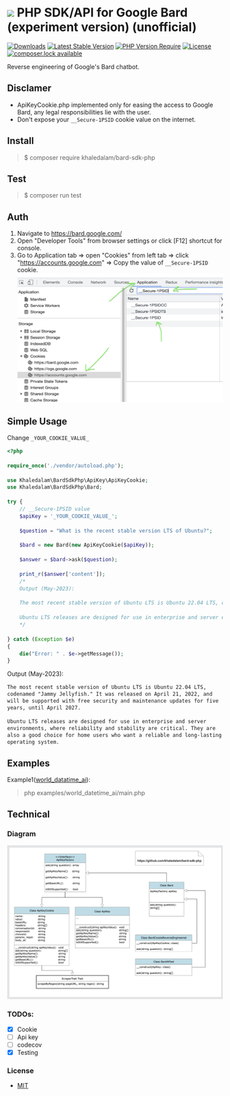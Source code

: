 # <img src="https://1000logos.net/wp-content/uploads/2023/05/Bard-AI-Logo.png" height="25px"></a> PHP SDK/API for Google Bard (experiment version) (unofficial)

[![Downloads](https://poser.pugx.org/khaledalam/bard-sdk-php/d/total.svg)](https://packagist.org/packages/khaledalam/bard-sdk-php)
[![Latest Stable Version](https://poser.pugx.org/khaledalam/bard-sdk-php/version.svg)](https://packagist.org/packages/khaledalam/bard-sdk-php)
[![PHP Version Require](http://poser.pugx.org/khaledalam/bard-sdk-php/require/php)](https://packagist.org/packages/khaledalam/bard-sdk-php)
[![License](https://poser.pugx.org/khaledalam/bard-sdk-php/license.svg)](https://packagist.org/packages/khaledalam/bard-sdk-php)
[![composer.lock available](https://poser.pugx.org/khaledalam/bard-sdk-php/composerlock)](https://packagist.org/packages/khaledalam/bard-sdk-php)



Reverse engineering of Google's Bard chatbot.

## Disclamer
- ApiKeyCookie.php implemented only for easing the access to Google Bard, any legal responsibilities lie with the user.
- Don't expose your `__Secure-1PSID` cookie value on the internet.


## Install
> $ composer require khaledalam/bard-sdk-php

## Test
> $ composer run test

## Auth
1. Navigate to https://bard.google.com/
2. Open "Developer Tools" from browser settings or click [F12] shortcut for console.
3. Go to Application tab => open "Cookies" from left tab => click "https://accounts.google.com" => Copy the value of `__Secure-1PSID` cookie.<br /><img height="300" src="./get_cookie_value.png" width="500"/>

## Simple Usage

Change `_YOUR_COOKIE_VALUE_`
```php
<?php

require_once('./vendor/autoload.php');

use Khaledalam\BardSdkPhp\ApiKey\ApiKeyCookie;
use Khaledalam\BardSdkPhp\Bard;

try {
    // __Secure-1PSID value
    $apiKey = '_YOUR_COOKIE_VALUE_';

    $question = "What is the recent stable version LTS of Ubuntu?";

    $bard = new Bard(new ApiKeyCookie($apiKey));

    $answer = $bard->ask($question);

    print_r($answer['content']);
    /*
    Output (May-2023):
    
    The most recent stable version of Ubuntu LTS is Ubuntu 22.04 LTS, codenamed "Jammy Jellyfish." It was released on April 21, 2022, and will be supported with free security and maintenance updates for five years, until April 2027.

    Ubuntu LTS releases are designed for use in enterprise and server environments, where reliability and stability are critical. They are also a good choice for home users who want a reliable and long-lasting operating system.
    */

} catch (Exception $e)
{
    die("Error: " . $e->getMessage());
}

```

Output (May-2023):
```
The most recent stable version of Ubuntu LTS is Ubuntu 22.04 LTS, codenamed "Jammy Jellyfish." It was released on April 21, 2022, and will be supported with free security and maintenance updates for five years, until April 2027.

Ubuntu LTS releases are designed for use in enterprise and server environments, where reliability and stability are critical. They are also a good choice for home users who want a reliable and long-lasting operating system.
```

## Examples

Example1(<a href="./examples/world_datetime_ai">world_datatime_ai</a>):
> php examples/world_datetime_ai/main.php

## Technical

### Diagram

<img src="./diagram.png">

### TODOs:
- [x] Cookie
- [ ] Api key
- [ ] codecov
- [x] Testing

### License
- [MIT](https://opensource.org/license/mit/)

